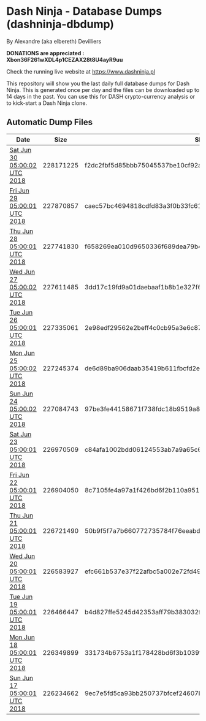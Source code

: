 # Dash Ninja - Database Dumps (dashninja-dbdump)
By Alexandre (aka elbereth) Devilliers

**DONATIONS are appreciated : Xbon36F261wXDL4p1CEZAX28t8U4ayR9uu**

Check the running live website at https://www.dashninja.pl

This repository will show you the last daily full database dumps for Dash Ninja. This is generated once per day and the files can be downloaded up to 14 days in the past.
You can use this for DASH crypto-currency analysis or to kick-start a Dash Ninja clone.


## Automatic Dump Files
| Date | Size | SHA256 |
|--|--|--|
| [Sat Jun 30 05:00:02 UTC 2018](https://transfer.sh/k0UxO/dashninja-dbdump-20180630070002.tar.bz2) | 228171225 | f2dc2fbf5d85bbb75045537be10cf92a4c636fda1409d85b1122826c2add28dd | 
| [Fri Jun 29 05:00:01 UTC 2018](https://transfer.sh/jrnVo/dashninja-dbdump-20180629070001.tar.bz2) | 227870857 | caec57bc4694818cdfd83a3f0b33fc61d93a4eb36fa57670731e7c6411bb7d6d | 
| [Thu Jun 28 05:00:01 UTC 2018](https://transfer.sh/1464bn/dashninja-dbdump-20180628070001.tar.bz2) | 227741830 | f658269ea010d9650336f689dea79b4053914b2b59507e96086a1ce2320dc22a | 
| [Wed Jun 27 05:00:02 UTC 2018](https://transfer.sh/D3mWx/dashninja-dbdump-20180627070002.tar.bz2) | 227611485 | 3dd17c19fd9a01daebaaf1b8b1e327f63e6175c98fc16d37f5dce86a8e65328c | 
| [Tue Jun 26 05:00:01 UTC 2018](https://transfer.sh/HoB5Z/dashninja-dbdump-20180626070001.tar.bz2) | 227335061 | 2e98edf29562e2beff4c0cb95a3e6c878de51be1cae0bd886c42aaceb82fbb20 | 
| [Mon Jun 25 05:00:02 UTC 2018](https://transfer.sh/i3NpL/dashninja-dbdump-20180625070002.tar.bz2) | 227245374 | de6d89ba906daab35419b611fbcfd2e6802a53edabc6add13ad824707ad07e9b | 
| [Sun Jun 24 05:00:02 UTC 2018](https://transfer.sh/j9HjG/dashninja-dbdump-20180624070002.tar.bz2) | 227084743 | 97be3fe44158671f738fdc18b9519a8e2a9254237994685e0f8555a7cc4c51bf | 
| [Sat Jun 23 05:00:01 UTC 2018](https://transfer.sh/xFfnj/dashninja-dbdump-20180623070001.tar.bz2) | 226970509 | c84afa1002bdd06124553ab7a9a65c68a0d0dfc3fb0cd5afaefbbcd81c17de0c | 
| [Fri Jun 22 05:00:01 UTC 2018](https://transfer.sh/12J0w0/dashninja-dbdump-20180622070001.tar.bz2) | 226904050 | 8c7105fe4a97a1f426bd6f2b110a95179905553ba97688b7f403285da5ef5257 | 
| [Thu Jun 21 05:00:01 UTC 2018]() | 226721490 | 50b9f5f7a7b660772735784f76eeabdbea10f64c2337e634a6115e19d1849337 | 
| [Wed Jun 20 05:00:01 UTC 2018](https://transfer.sh/BDjSk/dashninja-dbdump-20180620070001.tar.bz2) | 226583927 | efc661b537e37f22afbc5a002e72fd49edfbed907806fe4f6180e3bba33da88e | 
| [Tue Jun 19 05:00:01 UTC 2018](https://transfer.sh/xiZ4G/dashninja-dbdump-20180619070001.tar.bz2) | 226466447 | b4d827ffe5245d42353aff79b383032fc68145b2c7dae7a29b9c827912a77466 | 
| [Mon Jun 18 05:00:01 UTC 2018](https://transfer.sh/KS5lH/dashninja-dbdump-20180618070001.tar.bz2) | 226349899 | 331734b6753a1f178428bd6f3b1039f06e8bb3ffe1ddaa8efa3f89bdfcd1dc5c | 
| [Sun Jun 17 05:00:01 UTC 2018](https://transfer.sh/hfN4C/dashninja-dbdump-20180617070001.tar.bz2) | 226234662 | 9ec7e5fd5ca93bb250737bfcef24607b749ffd0b78816c007b374c2c48ea6e77 | 
